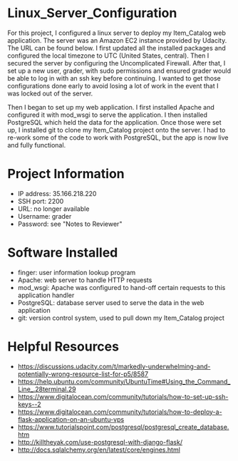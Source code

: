 # Linux_Server_Configuration
For this project, I configured a linux server to deploy my Item_Catalog web application. The server was an Amazon EC2 instance provided by Udacity. The URL can be found below. I first updated all the installed packages and configured the local timezone to UTC (United States, central). Then I secured the server by configuring the Uncomplicated Firewall. After that, I set up a new user, grader, with sudo permissions and ensured grader would be able to log in with an ssh key before continuing. I wanted to get those configurations done early to avoid losing a lot of work in the event that I was locked out of the server.

Then I began to set up my web application. I first installed Apache and configured it with mod_wsgi to serve the application. I then installed PostgreSQL which held the data for the application. Once those were set up, I installed git to clone my Item_Catalog project onto the server. I had to re-work some of the code to work with PostgreSQL, but the app is now live and fully functional.

# Project Information
* IP address: 35.166.218.220
* SSH port: 2200
* URL: no longer available
* Username: grader
* Password: see "Notes to Reviewer"

# Software Installed
* finger: user information lookup program
* Apache: web server to handle HTTP requests
* mod_wsgi: Apache was configured to hand-off certain requests to this application handler
* PostgreSQL: database server used to serve the data in the web application
* git: version control system, used to pull down my Item_Catalog project

# Helpful Resources
* https://discussions.udacity.com/t/markedly-underwhelming-and-potentially-wrong-resource-list-for-p5/8587  
* https://help.ubuntu.com/community/UbuntuTime#Using_the_Command_Line_.28terminal.29  
* https://www.digitalocean.com/community/tutorials/how-to-set-up-ssh-keys--2  
* https://www.digitalocean.com/community/tutorials/how-to-deploy-a-flask-application-on-an-ubuntu-vps  
* https://www.tutorialspoint.com/postgresql/postgresql_create_database.htm  
* http://killtheyak.com/use-postgresql-with-django-flask/  
* http://docs.sqlalchemy.org/en/latest/core/engines.html  
